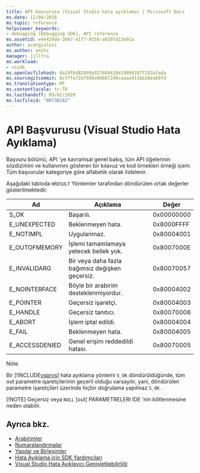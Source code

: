 ```yaml
---
title: API başvurusu (Visual Studio hata ayıklama) | Microsoft Docs
ms.date: 11/04/2016
ms.topic: reference
helpviewer_keywords:
- debugging [Debugging SDK], API reference
ms.assetid: e4e429da-3667-41f7-9158-a8207d13e91a
author: acangialosi
ms.author: anthc
manager: jillfra
ms.workload:
- vssdk
ms.openlocfilehash: 8a2df6d82099a927664620e19096107f283afada
ms.sourcegitcommit: 6cfffa72af599a9d667249caaaa411bb28ea69fd
ms.translationtype: MT
ms.contentlocale: tr-TR
ms.lasthandoff: 09/02/2020
ms.locfileid: "80738182"
---
```

# <a name="api-reference-visual-studio-debugging"></a>API Başvurusu (Visual Studio Hata Ayıklama)
Başvuru bölümü, API 'ye kavramsal genel bakış, tüm API öğelerinin sözdizimini ve kullanımını gösteren bir kılavuz ve kod örnekleri örneği içerir. Tüm başvurular kategoriye göre alfabetik olarak listelenir.

 Aşağıdaki tabloda `HRESULT` Yöntemler tarafından döndürülen ortak değerler gösterilmektedir.

|Ad|Açıklama|Değer|
|----------|-----------------|-----------|
|S_OK|Başarılı.|0x00000000|
|E_UNEXPECTED|Beklenmeyen hata.|0x8000FFFF|
|E_NOTIMPL|Uygulanmaz.|0x80004001|
|E_OUTOFMEMORY|İşlemi tamamlamaya yetecek bellek yok.|0x8007000E|
|E_INVALIDARG|Bir veya daha fazla bağımsız değişken geçersiz.|0x80070057|
|E_NOINTERFACE|Böyle bir arabirim desteklenmiyordur.|0x80004002|
|E_POINTER|Geçersiz işaretçi.|0x80004003|
|E_HANDLE|Geçersiz tanıtıcı.|0x80070006|
|E_ABORT|İşlem iptal edildi.|0x80004004|
|E_FAIL|Beklenmeyen hata.|0x80004005|
|E_ACCESSDENIED|Genel erişim reddedildi hatası.|0x80070005|

> [!NOTE]
> Bir [!INCLUDE[vsprvs](../../../code-quality/includes/vsprvs_md.md)] hata ayıklama yöntemi `S_OK` döndürüldüğünde, tüm out parametre işaretçilerinin geçerli olduğu varsayılır, yani, döndürülen parametre işaretçileri üzerinde hiçbir doğrulama yapılmaz `S_OK` .
>
> [!NOTE]
> Geçersiz veya `NULL` [out] PARAMETRELERI IDE 'nin kilitlenmesine neden olabilir.

## <a name="see-also"></a>Ayrıca bkz.
- [Arabirimler](../../../extensibility/debugger/reference/interfaces-visual-studio-debugging.md)
- [Numaralandırmalar](../../../extensibility/debugger/reference/enumerations-visual-studio-debugging.md)
- [Yapılar ve Birleşimler](../../../extensibility/debugger/reference/structures-and-unions.md)
- [Hata Ayıklama için SDK Yardımcıları](../../../extensibility/debugger/reference/sdk-helpers-for-debugging.md)
- [Visual Studio Hata Ayıklayıcı Genişletilebilirliği](../../../extensibility/debugger/visual-studio-debugger-extensibility.md)
